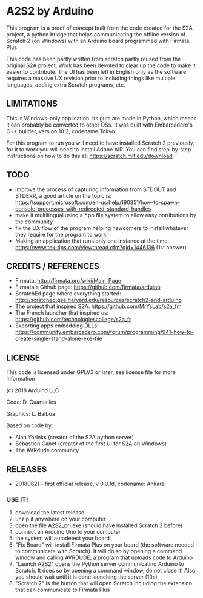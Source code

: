 # A2S2 by Arduino

This program is a proof of concept built from the code created for the
S2A project, a python bridge that helps communicating the offline version
of Scratch 2 (on Windows) with an Arduino board programmed with Firmata Plus

This code has been partly written from scratch partly reused from the
original S2A project. Work has been devoted to clear up the code to make
it easier to contribute. The UI has been left in English only as the
software requires a massive UX revision prior to including things like
multiple languages, adding extra Scratch programs, etc.

## LIMITATIONS

This is Windows-only application. Its guts are made in Python, which means it
can probably be converted to other OSs. It was built with Embarcadero's C++
builder, version 10.2, codename Tokyo.

For this program to run you will need to have installed Scratch 2 previously,
for it to work you will need to install Adobe AIR. You can find step-by-step
instructions on how to do this at: https://scratch.mit.edu/download

## TODO
* improve the process of capturing information from STDOUT and STDERR, a good article on the topic is: https://support.microsoft.com/en-us/help/190351/how-to-spawn-console-processes-with-redirected-standard-handles
* make it multilingual using a *.po file system to allow easy ontributions by the community
* fix the UX flow of the program helping newcomers to install whatever they require for the program to work
* Making an application that runs only one instance at the time: https://www.tek-tips.com/viewthread.cfm?qid=1446136 (1st answer)

## CREDITS / REFERENCES
* Firmata: http://firmata.org/wiki/Main_Page
* Firmata's Github page: https://github.com/firmata/arduino
* ScratchEd page where everything started: http://scratched.gse.harvard.edu/resources/scratch2-and-arduino
* The project that inspired S2A: https://github.com/MrYsLab/s2a_fm
* The French launcher that inspired us: https://github.com/technologiescollege/s2a_fr
* Exporting apps embedding DLLs: https://community.embarcadero.com/forum/programming/941-how-to-create-single-stand-alone-exe-file

## LICENSE

This code is licensed under GPLV3 or later, see license file for more information

(c) 2018 Arduino LLC

Code: D. Cuartielles

Graphics: L. Balboa

Based on code by:
* Alan Yorinks (creator of the S2A python server)
* Sébastien Canet (creator of the first UI for S2A on Windows)
* The AVRdude community

## RELEASES

* 20180821 - first official release, v 0.0.1d, codename: Ankara

### USE IT!

1) download the latest release
2) unzip it anywhere on your computer
3) open the file A2S2_prj.exe (should have installed Scratch 2 before)
4) connect an Arduino Uno to your computer
5) the system will autodetect your board
6) "Fix Board" will install Firmata Plus on your board (the software needed to communicate with Scratch). It will do so by opening a command window and calling AVRDUDE, a program that uploads code to Arduino
7) "Launch A2S2" opens the Python server communicating Arduino to Scratch. It does so by opening a command window, do not close it! Also, you should wait until it is done launching the server (10s)
8) "Scratch 2" is the button that will open Scratch including the extension that can communicate to Firmata Plus
